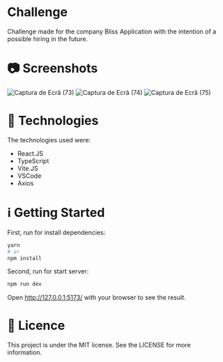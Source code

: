 # Challenge
Challenge made for the company Bliss Application with the intention of a possible hiring in the future.

<h1> 📷 Screenshots </h1>

![Captura de Ecrã (73)](https://user-images.githubusercontent.com/119339630/234649498-153e38ad-f48b-420b-9de6-d3cffe31244f.png)
![Captura de Ecrã (74)](https://user-images.githubusercontent.com/119339630/234649508-eeeb1c83-846b-40a4-b9e8-f6c04763467d.png)
![Captura de Ecrã (75)](https://user-images.githubusercontent.com/119339630/234649514-4f612c17-c363-4623-aeb3-77d7732e058c.png)

<h1>🚀 Technologies</h1>

The technologies used were:
- React.JS
- TypeScript
- Vite.JS
- VSCode
- Axios

<h1> ℹ️ Getting Started </h1>

First, run for install dependencies:

```bash
yarn
# or
npm install
```

Second, run for start server:

```bash
npm run dev
```

Open http://127.0.0.1:5173/ with your browser to see the result.

<h1>📝 Licence</h1>

This project is under the MIT license. See the LICENSE for more information.
